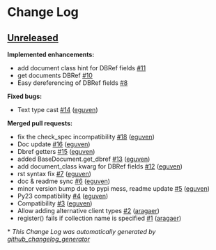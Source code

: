# Change Log

## [Unreleased](https://github.com/eguven/nanomongo/tree/HEAD)

**Implemented enhancements:**

- add document class hint for DBRef fields [\#11](https://github.com/eguven/nanomongo/issues/11)
- get documents DBRef [\#10](https://github.com/eguven/nanomongo/issues/10)
- Easy dereferencing of DBRef fields [\#8](https://github.com/eguven/nanomongo/issues/8)

**Fixed bugs:**

- Text type cast [\#14](https://github.com/eguven/nanomongo/pull/14) ([eguven](https://github.com/eguven))

**Merged pull requests:**

- fix the check\_spec incompatibility [\#18](https://github.com/eguven/nanomongo/pull/18) ([eguven](https://github.com/eguven))
- Doc update [\#16](https://github.com/eguven/nanomongo/pull/16) ([eguven](https://github.com/eguven))
- Dbref getters [\#15](https://github.com/eguven/nanomongo/pull/15) ([eguven](https://github.com/eguven))
- added BaseDocument.get\_dbref [\#13](https://github.com/eguven/nanomongo/pull/13) ([eguven](https://github.com/eguven))
- add document\_class kwarg for DBRef fields [\#12](https://github.com/eguven/nanomongo/pull/12) ([eguven](https://github.com/eguven))
- rst syntax fix [\#7](https://github.com/eguven/nanomongo/pull/7) ([eguven](https://github.com/eguven))
- doc & readme sync [\#6](https://github.com/eguven/nanomongo/pull/6) ([eguven](https://github.com/eguven))
- minor version bump due to pypi mess, readme update [\#5](https://github.com/eguven/nanomongo/pull/5) ([eguven](https://github.com/eguven))
- Py23 compatibility [\#4](https://github.com/eguven/nanomongo/pull/4) ([eguven](https://github.com/eguven))
- Compatibility [\#3](https://github.com/eguven/nanomongo/pull/3) ([eguven](https://github.com/eguven))
- Allow adding alternative client types [\#2](https://github.com/eguven/nanomongo/pull/2) ([aragaer](https://github.com/aragaer))
- register\(\) fails if collection name is specified [\#1](https://github.com/eguven/nanomongo/pull/1) ([aragaer](https://github.com/aragaer))



\* *This Change Log was automatically generated by [github_changelog_generator](https://github.com/skywinder/Github-Changelog-Generator)*